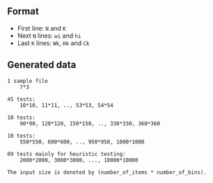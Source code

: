 ## Format
- First line: `N` and `K`
- Next `N` lines: `wi` and `hi`
- Last `K` lines: `Wk`, `Hk` and `Ck` 


## Generated data
```
1 sample file
    7*3
    
45 tests:
    10*10, 11*11, .., 53*53, 54*54

10 tests: 
    90*90, 120*120, 150*150, .., 330*330, 360*360

10 tests:
    550*550, 600*600, .., 950*950, 1000*1000

09 tests mainly for heuristic testing:
    2000*2000, 3000*3000, ..., 10000*10000

The input size is denoted by (number_of_items * number_of_bins).
```
